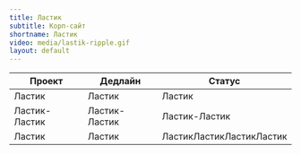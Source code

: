 ```yaml
---
title: Ластик
subtitle: Корп-сайт
shortname: Ластик
video: media/lastik-ripple.gif
layout: default
---
```




|Проект|Дедлайн|Статус|
|-|-|-|
|Ластик|Ластик|Ластик|
|Ластик-Ластик|Ластик-Ластик|Ластик-Ластик|
|Ластик|Ластик|ЛастикЛастикЛастикЛастик|
